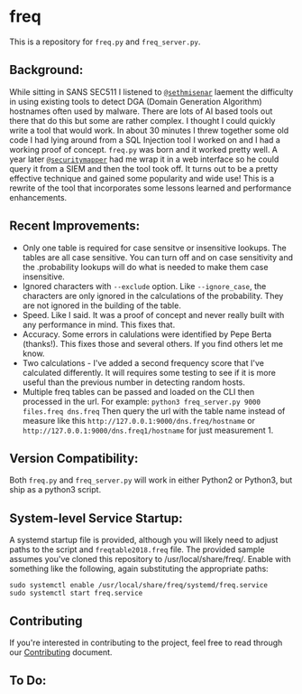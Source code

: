 # freq

This is a repository for `freq.py` and `freq_server.py`.

## Background:

While sitting in SANS SEC511 I listened to [`@sethmisenar`](https://twitter.com/sethmisenar) laement the difficulty in using existing tools to detect DGA (Domain Generation Algorithm) hostnames often used by malware.  There are lots of AI based tools out there that do this but some are rather complex. I thought I could quickly write a tool that would work.  In about 30 minutes I threw together some old code I had lying around from a SQL Injection tool I worked on and I had a working proof of concept.  `freq.py` was born and it worked pretty well.  A year later [`@securitymapper`](https://twitter.com/securitymapper) had me wrap it in a web interface so he could query it from a SIEM and then the tool took off.  It turns out to be a pretty effective technique and gained some popularity and wide use!   This is a rewrite of the tool that incorporates some lessons learned and performance enhancements.

## Recent Improvements:

- Only one table is required for case sensitve or insensitive lookups. The tables are all case sensitive.  You can turn off and on case sensitivity and the .probability lookups will do what is needed to make them case insensitive.
- Ignored characters with `--exclude` option.  Like `--ignore_case`, the characters are only ignored in the calculations of the probability. They are not ignored in the building of the table.
- Speed.  Like I said.  It was a proof of concept and never really built with any performance in mind.  This fixes that.
- Accuracy.  Some errors in calulations were identified by Pepe Berta (thanks!).  This fixes those and several others.  If you find others let me know.
- Two calculations - I've added a second frequency score that I've calculated differently.  It will requires some testing to see if it is more useful than the previous number in detecting random hosts.
- Multiple freq tables can be passed and loaded on the CLI then processed in the url.  For example: `python3 freq_server.py 9000 files.freq dns.freq`  Then query the url with the table name instead of measure like this `http://127.0.0.1:9000/dns.freq/hostname` or `http://127.0.0.1:9000/dns.freq1/hostname` for just measurement 1.

## Version Compatibility:

Both `freq.py` and `freq_server.py` will work in either Python2 or Python3, but ship as a python3 script.

## System-level Service Startup:

A systemd startup file is provided, although you will likely need to adjust paths to the script and `freqtable2018.freq` file. The provided sample assumes you've cloned this repository to /usr/local/share/freq/. Enable with something like the following, again substituting the appropriate paths:

```console
sudo systemctl enable /usr/local/share/freq/systemd/freq.service
sudo systemctl start freq.service
```

## Contributing

If you're interested in contributing to the project, feel free to read through our [Contributing](CONTRIBUTE.md) document.

## To Do:
